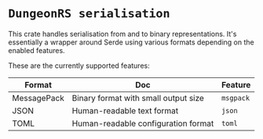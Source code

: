# `DungeonRS serialisation`
This crate handles serialisation from and to binary representations.
It's essentially a wrapper around Serde using various formats depending on the enabled features.

These are the currently supported features:

| Format      | Doc                                  | Feature   |
|-------------|--------------------------------------|-----------|
| MessagePack | Binary format with small output size | `msgpack` |
| JSON        | Human-readable text format           | `json`    |
| TOML        | Human-readable configuration format  | `toml`    |
